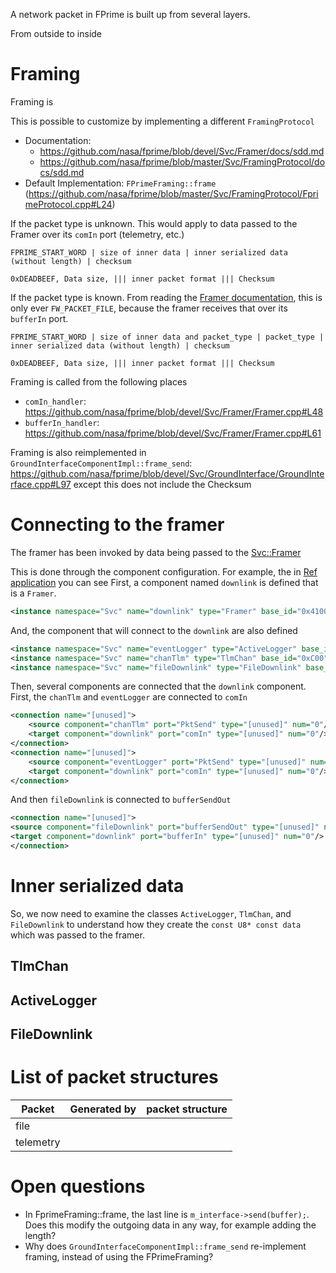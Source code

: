 A network packet in FPrime is built up from several layers.

From outside to inside

# Framing
Framing is 

This is possible to customize by implementing a different `FramingProtocol`
* Documentation:
  * https://github.com/nasa/fprime/blob/devel/Svc/Framer/docs/sdd.md
  * https://github.com/nasa/fprime/blob/master/Svc/FramingProtocol/docs/sdd.md
* Default Implementation: `FPrimeFraming::frame` (https://github.com/nasa/fprime/blob/master/Svc/FramingProtocol/FprimeProtocol.cpp#L24)

If the packet type is unknown.  This would apply to data passed to the Framer over its `comIn` port (telemetry, etc.)
```
FPRIME_START_WORD | size of inner data | inner serialized data (without length) | checksum 

0xDEADBEEF, Data size, ||| inner packet format ||| Checksum
```

If the packet type is known.  From reading the [Framer documentation](https://github.com/nasa/fprime/blob/devel/Svc/Framer/docs/sdd.md), this 
is only ever `FW_PACKET_FILE`, because the framer receives that over its `bufferIn` port.
```
FPRIME_START_WORD | size of inner data and packet_type | packet_type | inner serialized data (without length) | checksum 

0xDEADBEEF, Data size, ||| inner packet format ||| Checksum
```



Framing is called from the following places
* `comIn_handler`: https://github.com/nasa/fprime/blob/devel/Svc/Framer/Framer.cpp#L48
* `bufferIn_handler`: https://github.com/nasa/fprime/blob/devel/Svc/Framer/Framer.cpp#L61

Framing is also reimplemented in `GroundInterfaceComponentImpl::frame_send`: https://github.com/nasa/fprime/blob/devel/Svc/GroundInterface/GroundInterface.cpp#L97
except this does not include the Checksum

# Connecting to the framer
The framer has been invoked by data being passed to the [Svc::Framer](https://github.com/nasa/fprime/blob/devel/Svc/Framer/docs/sdd.md)

This is done through the component configuration.  For example, the in [Ref application](https://github.com/nasa/fprime/blob/master/Ref/Top/RefTopologyAppAi.xml#L56) you can see
First, a component named `downlink` is defined that is a `Framer`.
```xml
<instance namespace="Svc" name="downlink" type="Framer" base_id="0x4100" base_id_window="0"/>
```

And, the component that will connect to the `downlink` are also defined
```xml
<instance namespace="Svc" name="eventLogger" type="ActiveLogger" base_id="0xB00" base_id_window="5"/>
<instance namespace="Svc" name="chanTlm" type="TlmChan" base_id="0xC00" base_id_window="0"/>
<instance namespace="Svc" name="fileDownlink" type="FileDownlink" base_id="0x700" base_id_window="9"/>
```

Then, several components are connected that the `downlink` component.
First, the `chanTlm` and `eventLogger` are connected to `comIn`
```xml
<connection name="[unused]">
    <source component="chanTlm" port="PktSend" type="[unused]" num="0"/>
    <target component="downlink" port="comIn" type="[unused]" num="0"/>
</connection>
<connection name="[unused]">
    <source component="eventLogger" port="PktSend" type="[unused]" num="0"/>
    <target component="downlink" port="comIn" type="[unused]" num="0"/>
</connection>
```
And then `fileDownlink` is connected to `bufferSendOut`
```xml
<connection name="[unused]">
<source component="fileDownlink" port="bufferSendOut" type="[unused]" num="0"/>
<target component="downlink" port="bufferIn" type="[unused]" num="0"/>
</connection>
```

# Inner serialized data
So, we now need to examine the classes `ActiveLogger`, `TlmChan`, and `FileDownlink` to understand how they create
the `const U8* const data` which was passed to the framer.

## TlmChan

## ActiveLogger

## FileDownlink


# List of packet structures
| Packet    | Generated by | packet structure |
|-----------|--------------|------------------|
| file      |              |                  |
| telemetry |              |                  |

# Open questions
* In FprimeFraming::frame, the last line is `m_interface->send(buffer);`.  Does this modify the outgoing
data in any way, for example adding the length?
* Why does `GroundInterfaceComponentImpl::frame_send` re-implement framing, instead of using the FPrimeFraming?